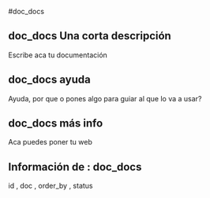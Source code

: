 #doc_docs
## doc_docs Una corta descripción
Escribe aca tu documentación

## doc_docs ayuda
Ayuda, por que o pones algo para guiar al que lo va a usar?

## doc_docs más info
Aca puedes poner tu web

## Información de : doc_docs 
id , 
  doc , 
  order_by , 
  status 
  